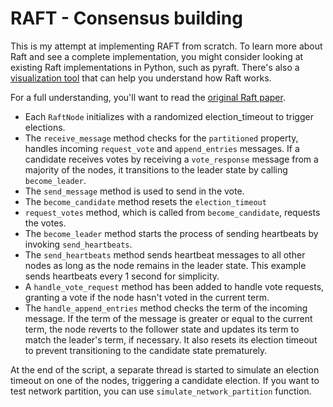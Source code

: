 # RAFT - Consensus building

This is my attempt at implementing RAFT from scratch. 
To learn more about Raft and see a complete implementation, you might consider looking at existing Raft implementations in Python, such as pyraft. There's also a [visualization tool](http://thesecretlivesofdata.com/raft/) that can help you understand how Raft works.

For a full understanding, you'll want to read the [original Raft paper](https://raft.github.io/raft.pdf).

- Each ```RaftNode``` initializes with a randomized election_timeout to trigger elections.
- The ```receive_message```  method checks for the ```partitioned``` property, handles incoming ```request_vote``` and ```append_entries``` messages. If a candidate receives votes by receiving a ```vote_response``` message  from a majority of the nodes, it transitions to the leader state by calling ```become_leader```.
- The ```send_message``` method is used to send in the vote.
- The ```become_candidate``` method resets the ```election_timeout``` 
-  ```request_votes``` method, which is called from ```become_candidate```, requests the votes.
- The ```become_leader``` method starts the process of sending heartbeats by invoking ```send_heartbeats```.
- The ```send_heartbeats``` method sends heartbeat messages to all other nodes as long as the node remains in the leader state. This example sends heartbeats every 1 second for simplicity.
- A ```handle_vote_request``` method has been added to handle vote requests, granting a vote if the node hasn't voted in the current term.
- The ```handle_append_entries``` method checks the term of the incoming message. If the term of the message is greater or equal to the current term, the node reverts to the follower state and updates its term to match the leader's term, if necessary. It also resets its election timeout to prevent transitioning to the candidate state prematurely.

At the end of the script, a separate thread is started to simulate an election timeout on one of the nodes, triggering a candidate election. If you want to test network partition, you can use `simulate_network_partition` function.